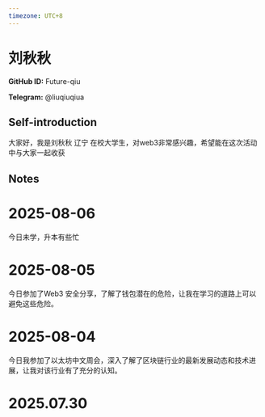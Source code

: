 ```yaml
---
timezone: UTC+8
---
```


# 刘秋秋

**GitHub ID:** Future-qiu

**Telegram:** @liuqiuqiua

## Self-introduction

大家好，我是刘秋秋  辽宁 在校大学生，对web3非常感兴趣，希望能在这次活动中与大家一起收获

## Notes

<!-- Content_START -->
# 2025-08-06

今日未学，升本有些忙

# 2025-08-05

今日参加了Web3 安全分享，了解了钱包潜在的危险，让我在学习的道路上可以避免这些危险。

# 2025-08-04

今日我参加了以太坊中文周会，深入了解了区块链行业的最新发展动态和技术进展，让我对该行业有了充分的认知。


# 2025.07.30


<!-- Content_END -->
